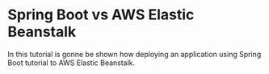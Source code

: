 #  Spring Boot vs AWS Elastic Beanstalk

In this tutorial is gonne be shown how deploying an application using Spring Boot tutorial to AWS Elastic Beanstalk.
 
